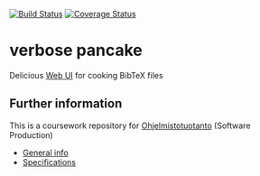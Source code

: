 [![Build Status](https://travis-ci.org/Walther/verbose-pancake.svg?branch=master)](https://travis-ci.org/Walther/verbose-pancake)
[![Coverage Status](https://coveralls.io/repos/github/Walther/verbose-pancake/badge.svg?branch=master)](https://coveralls.io/github/Walther/verbose-pancake?branch=master)

# verbose pancake

Delicious [Web UI](https://verbose-pancake.herokuapp.com/) for cooking BibTeX files

## Further information

This is a coursework repository for [Ohjelmistotuotanto](https://www.cs.helsinki.fi/courses/581259/2016/k/k/1) (Software Production)

- [General info](https://github.com/mluukkai/ohtu2016/wiki/miniprojekti)
- [Specifications](https://github.com/mluukkai/ohtu2016/wiki/miniprojekti-speksi)

